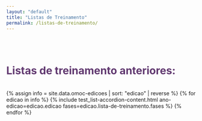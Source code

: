 ```yaml
---
layout: "default"
title: "Listas de Treinamento"
permalink: /listas-de-treinamento/
---
```


<div class="container-xxl" data-bs-smooth-scroll="true" >
    <br><br>
    <h1 class="text-center" style="color:#613970"><strong>Listas de treinamento anteriores:</strong></h1> <br>
    <div class="accordion accordion-flush" id="accordionPanelsStayOpenExample">
    {% assign info = site.data.omoc-edicoes | sort: "edicao" | reverse %}
    {% for edicao in info %}
        {% include test_list-accordion-content.html ano-edicao=edicao.edicao fases=edicao.lista-de-treinamento.fases %}
    {% endfor %}
    </div>
</div>